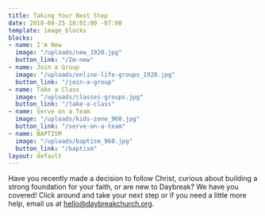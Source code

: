 ```yaml
---
title: Taking Your Next Step
date: 2018-08-25 18:01:00 -07:00
template: image_blocks
blocks:
- name: I'm New
  image: "/uploads/new_1920.jpg"
  button_link: "/Im-new"
- name: Join a Group
  image: "/uploads/online-life-groups_1920.jpg"
  button_link: "/join-a-group"
- name: Take a Class
  image: "/uploads/classes-groups.jpg"
  button_link: "/take-a-class"
- name: Serve on a Team
  image: "/uploads/kids-zone_960.jpg"
  button_link: "/serve-on-a-team"
- name: BAPTISM
  image: "/uploads/baptism_960.jpg"
  button_link: "/baptism"
layout: default
---
```


Have you recently made a decision to follow Christ, curious about building a strong foundation for your faith, or are new to Daybreak? We have you covered! Click around and take your next step or if you need a little more help, email us at [hello@daybreakchurch.org](mailto:hello@daybreakchurch.org).     
